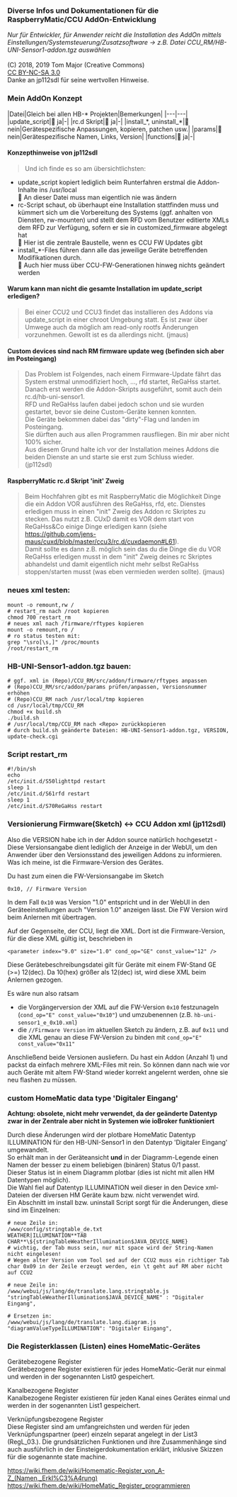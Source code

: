 
### Diverse Infos und Dokumentationen für die RaspberryMatic/CCU AddOn-Entwicklung

*Nur für Entwickler, für Anwender reicht die Installation des AddOn mittels Einstellungen/Systemsteuerung/Zusatzsoftware -> z.B. Datei CCU_RM/HB-UNI-Sensor1-addon.tgz auswählen*
<br><br>
(C) 2018, 2019 Tom Major (Creative Commons)<br>
[CC BY-NC-SA 3.0](https://creativecommons.org/licenses/by-nc-sa/3.0/)<br>
Danke an jp112sdl für seine wertvollen Hinweise.<br>

### Mein AddOn Konzept

|Datei|Gleich bei allen HB-\* Projekten|Bemerkungen|
|---|---|
|update_script|:green_apple: ja|-|
|rc.d Skript|:green_apple: ja|-|
|install\_\*, uninstall\_\*|:apple: nein|Gerätespezifische Anpassungen, kopieren, patchen usw.|
|params|:apple: nein|Gerätespezifische Namen, Links, Version|
|functions|:green_apple: ja|-|

#### Konzepthinweise von jp112sdl

> Und ich finde es so am übersichtlichsten:
- update_script kopiert lediglich beim Runterfahren erstmal die Addon-Inhalte ins /usr/local<br>
  :green_apple: An dieser Datei muss man eigentlich nie was ändern
- rc-Script schaut, ob überhaupt eine Installation stattfinden muss und kümmert sich um die Vorbereitung des Systems (ggf. anhalten von Diensten, rw-mounten) und stellt dem RFD vom Benutzer editierte XMLs dem RFD zur Verfügung, sofern er sie in customized_firmware abgelegt hat<br>
  :large_blue_circle: Hier ist die zentrale Baustelle, wenn es CCU FW Updates gibt
- install\_\*-Files führen dann alle das jeweilige Geräte betreffenden Modifikationen durch.<br>
  :green_apple: Auch hier muss über CCU-FW-Generationen hinweg nichts geändert werden

<!-- -->

#### Warum kann man nicht die gesamte Installation im update_script erledigen?

> Bei einer CCU2 und CCU3 findet das installieren des Addons via update_script in einer chroot Umgebung statt. Es ist zwar über Umwege auch da möglich am read-only rootfs Änderungen vorzunehmen. Gewollt ist es da allerdings nicht.
(jmaus)

<!-- -->

#### Custom devices sind nach RM firmware update weg (befinden sich aber im Posteingang)

>Das Problem ist Folgendes, nach einem Firmware-Update  fährt das System erstmal unmodifiziert hoch, ..., rfd startet, ReGaHss startet.<br>
Danach erst werden die Addon-Skripts ausgeführt, somit auch dein rc.d/hb-uni-sensor1.<br>
RFD und ReGaHss laufen dabei jedoch schon und sie wurden gestartet, bevor sie deine Custom-Geräte kennen konnten.<br>
Die Geräte bekommen dabei das "dirty"-Flag und landen im Posteingang.<br>
Sie dürften auch aus allen Programmen rausfliegen. Bin mir aber nicht 100% sicher.<br>
Aus diesem Grund halte ich vor der Installation meines Addons die beiden Dienste an und starte sie erst zum Schluss wieder.<br>
(jp112sdl)

<!-- -->

#### RaspberryMatic rc.d Skript 'init' Zweig

> Beim Hochfahren gibt es mit RaspberryMatic die Möglichkeit Dinge die ein Addon VOR ausführen des ReGaHss, rfd, etc. Dienstes erledigen muss in einen "init" Zweig des Addon rc Skriptes zu stecken. Das nutzt z.B. CUxD damit es VOR dem start von ReGaHss&Co einige Dinge erledigen kann (siehe https://github.com/jens-maus/cuxd/blob/master/ccu3/rc.d/cuxdaemon#L61).<br>
Damit sollte es dann z.B. möglich sein das du die Dinge die du VOR ReGaHss erledigen musst in dem "init" Zweig deines rc Skriptes abhandelst und damit eigentlich nicht mehr selbst ReGaHss stoppen/starten musst (was eben vermieden werden sollte).
(jmaus)


### neues xml testen:
    mount -o remount,rw /
    # restart_rm nach /root kopieren
    chmod 700 restart_rm
    # neues xml nach /firmware/rftypes kopieren
    mount -o remount,ro /
    # ro status testen mit:
    grep "\sro[\s,]" /proc/mounts
    /root/restart_rm


### HB-UNI-Sensor1-addon.tgz bauen:
    # ggf. xml in (Repo)/CCU_RM/src/addon/firmware/rftypes anpassen
    # (Repo)CCU_RM/src/addon/params prüfen/anpassen, Versionsnummer erhöhen
    # (Repo)CCU_RM nach /usr/local/tmp kopieren
    cd /usr/local/tmp/CCU_RM
    chmod +x build.sh
    ./build.sh
    # /usr/local/tmp/CCU_RM nach <Repo> zurückkopieren
    # durch build.sh geänderte Dateien: HB-UNI-Sensor1-addon.tgz, VERSION, update-check.cgi


### Script restart_rm
    #!/bin/sh
    echo
    /etc/init.d/S50lighttpd restart
    sleep 1
    /etc/init.d/S61rfd restart
    sleep 1
    /etc/init.d/S70ReGaHss restart


### Versionierung Firmware(Sketch) <-> CCU Addon xml (jp112sdl)
Also die VERSION habe ich in der Addon source natürlich hochgesetzt -
Diese Versionsangabe dient lediglich der Anzeige in der WebUI, um den Anwender über den Versionsstand des jeweiligen Addons zu informieren.
Was ich meine, ist die Firmware-Version des Gerätes.

Du hast zum einen die FW-Versionsangabe im Sketch

    0x10, // Firmware Version
In dem Fall `0x10` was Version "1.0" entspricht und in der WebUI in den Geräteeinstellungen auch "Version 1.0" anzeigen lässt.
Die FW Version wird beim Anlernen mit übertragen.

Auf der Gegenseite, der CCU, liegt die XML.
Dort ist die Firmware-Version, für die diese XML gültig ist, beschrieben in

    <parameter index="9.0" size="1.0" cond_op="GE" const_value="12" />

Diese Gerätebeschreibungsdatei gilt für Geräte mit einem FW-Stand GE (>=) 12(dec).
Da 10(hex) größer als 12(dec) ist, wird diese XML beim Anlernen gezogen.

Es wäre nun also ratsam
- die Vorgängerversion der XML auf die FW-Version `0x10` festzunageln (`cond_op="E" const_value="0x10"`) und umzubenennen (z.B. `hb-uni-sensor1_e_0x10.xml`)   
- die `//Firmware Version` im aktuellen Sketch zu ändern, z.B. auf `0x11` und die XML genau an diese FW-Version zu binden mit `cond_op="E" const_value="0x11"`

Anschließend beide Versionen ausliefern.
Du hast ein Addon (Anzahl 1) und packst da einfach mehrere XML-Files mit rein.
So können dann nach wie vor auch Geräte mit altem FW-Stand wieder korrekt angelernt werden, ohne sie neu flashen zu müssen.


### custom HomeMatic data type 'Digitaler Eingang'
**Achtung: obsolete, nicht mehr verwendet, da der geänderte Datentyp zwar in der Zentrale aber nicht in Systemen wie ioBroker funktioniert**

Durch diese Änderungen wird der plotbare HomeMatic Datentyp ILLUMINATION für den HB-UNI-Sensor1 in den Datentyp 'Digitaler Eingang' umgewandelt.<br>
So erhält man in der Geräteansicht **und** in der Diagramm-Legende einen Namen der besser zu einem beliebigen (binären) Status 0/1 passt.<br>
Dieser Status ist in einem Diagramm plotbar (dies ist nicht mit allen HM Datentypen möglich).<br>
Die Wahl fiel auf Datentyp ILLUMINATION weil dieser in den Device xml-Dateien der diversen HM Geräte kaum bzw. nicht verwendet wird.<br>
Ein Abschnitt im install bzw. uninstall Script sorgt für die Änderungen, diese sind im Einzelnen:<br>

    # neue Zeile in:
    /www/config/stringtable_de.txt
    WEATHER|ILLUMINATION**TAB CHAR**\${stringTableWeatherIllumination$JAVA_DEVICE_NAME}
    # wichtig, der Tab muss sein, nur mit space wird der String-Namen nicht eingelesen!
    # Wegen alter Version vom Tool sed auf der CCU2 muss ein richtiger Tab char 0x09 in der Zeile erzeugt werden, ein \t geht auf RM aber nicht auf CCU2

    # neue Zeile in:
    /www/webui/js/lang/de/translate.lang.stringtable.js
    "stringTableWeatherIllumination$JAVA_DEVICE_NAME" : "Digitaler Eingang",

    # Ersetzen in:
    /www/webui/js/lang/de/translate.lang.diagram.js
    "diagramValueTypeILLUMINATION": "Digitaler Eingang",


### Die Registerklassen (Listen) eines HomeMatic-Gerätes

Gerätebezogene Register<br>
Gerätebezogene Register existieren für jedes HomeMatic-Gerät nur einmal und
werden in der sogenannten List0 gespeichert.

Kanalbezogene Register<br>
Kanalbezogene Register existieren für jeden Kanal eines Gerätes einmal und
werden in der sogenannten List1 gespeichert.

Verknüpfungsbezogene Register<br>
Diese Register sind am umfangreichsten und werden für jeden Verknüpfungspartner
(peer) einzeln separat angelegt in der List3 (RegL_03.<peer>). Die
grundsätzlichen Funktionen und ihre Zusammenhänge sind auch ausführlich in der
Einsteigerdokumentation erklärt, inklusive Skizzen für die sogenannte state
machine.

https://wiki.fhem.de/wiki/Homematic-Register_von_A-Z_(Namen,_Erkl%C3%A4rung)
https://wiki.fhem.de/wiki/HomeMatic_Register_programmieren
